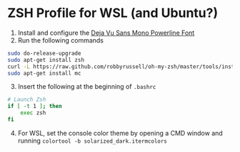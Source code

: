 # ZSH Profile for WSL (and Ubuntu?)

1. Install and configure the [Deja Vu Sans Mono Powerline Font](https://github.com/Lokaltog/powerline-fonts)
2. Run the following commands

```sh
sudo do-release-upgrade
sudo apt-get install zsh
curl -L https://raw.github.com/robbyrussell/oh-my-zsh/master/tools/install.sh | sh
sudo apt-get install mc
```

3. Insert the following at the beginning of `.bashrc`


```bash
# Launch Zsh
if [ -t 1 ]; then
    exec zsh
fi
```
4. For WSL, set the console color theme by opening a CMD window and running `colortool -b solarized_dark.itermcolors`
